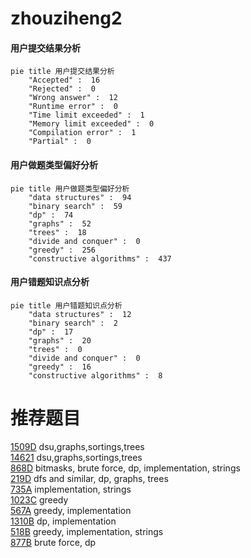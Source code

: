 # zhouziheng2

<!-- tabs:start -->



#### **用户提交结果分析**

```mermaid
pie title 用户提交结果分析
    "Accepted" :  16
    "Rejected" :  0
    "Wrong answer" :  12
    "Runtime error" :  0
    "Time limit exceeded" :  1
    "Memory limit exceeded" :  0
    "Compilation error" :  1
    "Partial" :  0
```

#### **用户做题类型偏好分析**

```mermaid
pie title 用户做题类型偏好分析
    "data structures" :  94
    "binary search" :  59
    "dp" :  74
    "graphs" :  52
    "trees" :  18
    "divide and conquer" :  0
    "greedy" :  256
    "constructive algorithms" :  437
```
#### **用户错题知识点分析**

```mermaid
pie title 用户错题知识点分析
    "data structures" :  12
    "binary search" :  2
    "dp" :  17
    "graphs" :  20
    "trees" :  0
    "divide and conquer" :  0
    "greedy" :  16
    "constructive algorithms" :  8
```



<!-- tabs:end -->
# 推荐题目
[1509D](https://codeforces.com/contest/1509/problem/D)		dsu,graphs,sortings,trees		  
[14621](https://codeforces.com/contest/1462/problem/1)		dsu,graphs,sortings,trees		  
[868D](https://codeforces.com/contest/868/problem/D)		bitmasks,
                        brute force,
                        dp,
                        implementation,
                        strings		  
[219D](https://codeforces.com/contest/219/problem/D)		dfs and similar,
                        dp,
                        graphs,
                        trees		  
[735A](https://codeforces.com/contest/735/problem/A)		implementation,
                        strings		  
[1023C](https://codeforces.com/contest/1023/problem/C)		greedy		  
[567A](https://codeforces.com/contest/567/problem/A)		greedy,
                        implementation		  
[1310B](https://codeforces.com/contest/1310/problem/B)		dp,
                        implementation		  
[518B](https://codeforces.com/contest/518/problem/B)		greedy,
                        implementation,
                        strings		  
[877B](https://codeforces.com/contest/877/problem/B)		brute force,
                        dp		  
